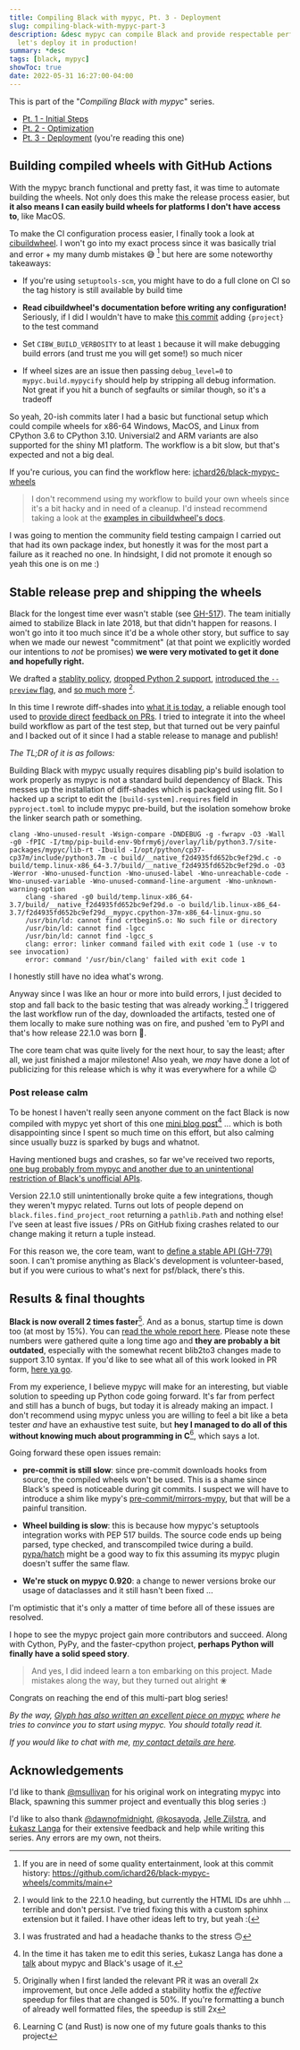 ```yaml
---
title: Compiling Black with mypyc, Pt. 3 - Deployment
slug: compiling-black-with-mypyc-part-3
description: &desc mypyc can compile Black and provide respectable performance gains,
  let's deploy it in production!
summary: *desc
tags: [black, mypyc]
showToc: true
date: 2022-05-31 16:27:00-04:00
---
```


This is part of the "*Compiling Black with mypyc*" series.

- [Pt. 1 - Initial Steps](../compiling-black-with-mypyc-part-1/)
- [Pt. 2 - Optimization](../compiling-black-with-mypyc-part-2/)
- [Pt. 3 - Deployment](.) (you're reading this one)

## Building compiled wheels with GitHub Actions

With the mypyc branch functional and pretty fast, it was time to automate building the
wheels. Not only does this make the release process easier, but **it also means I can
easily build wheels for platforms I don't have access to**, like MacOS.

To make the CI configuration process easier, I finally took a look at [cibuildwheel]. I
won't go into my exact process since it was basically trial and error + my many dumb
mistakes 😅 [^10] but here are some noteworthy takeaways:

- If you're using `setuptools-scm`, you might have to do a full clone on CI so the tag
  history is still available by build time

- **Read cibuildwheel's documentation before writing any configuration!** Seriously, if I
  did I wouldn't have to make [this commit][read-the-bloody-docs] adding `{project}` to
  the test command

- Set `CIBW_BUILD_VERBOSITY` to at least `1` because it will make debugging build errors
  (and trust me you will get some!) so much nicer

- If wheel sizes are an issue then passing `debug_level=0` to `mypyc.build.mypycify`
  should help by stripping all debug information. Not great if you hit a bunch of
  segfaults or similar though, so it's a tradeoff

So yeah, 20-ish commits later I had a basic but functional setup which could compile
wheels for x86-64 Windows, MacOS, and Linux from CPython 3.6 to CPython 3.10. Universial2
and ARM variants are also supported for the shiny M1 platform. The workflow is a bit slow,
but that's expected and not a big deal.

If you're curious, you can find the workflow here: [ichard26/black-mypyc-wheels]

> I don't recommend using my workflow to build your own wheels since it's a bit hacky and
> in need of a cleanup. I'd instead recommend taking a look at the
> [examples in cibuildwheel's docs][cibuildwheel-examples].

I was going to mention the community field testing campaign I carried out that had its own
package index, but honestly it was for the most part a failure as it reached no one. In
hindsight, I did not promote it enough so yeah this one is on me :)

## Stable release prep and shipping the wheels

Black for the longest time ever wasn't stable (see [GH-517]). The team initially aimed to
stabilize Black in late 2018, but that didn't happen for reasons. I won't go into it too
much since it'd be a whole other story, but suffice to say when we made our newest
"commitment" (at that point we explicitly worded our intentions to *not* be promises) **we
were very motivated to get it done and hopefully right.**

We drafted a [stablity policy][stability-policy],
[dropped Python 2 support][cya-python-two], [introduced the `--preview` flag][hi-preview],
and [so much more][changelog] [^11].

In this time I rewrote diff-shades into [what it is today][diff-shades], a reliable enough
tool used to [provide direct][diff-shades-comment-1]
[feedback on PRs][diff-shades-comment-2]. I tried to integrate it into the wheel build
workflow as part of the test step, but that turned out be very painful and I backed out of
it since I had a stable release to manage and publish!

*The TL;DR of it is as follows:*

Building Black with mypyc usually requires disabling pip's build isolation to work
properly as mypyc is not a standard build dependency of Black. This messes up the
installation of diff-shades which is packaged using flit. So I hacked up a script to edit
the `[build-system].requires` field in `pyproject.toml` to include mypyc pre-build, but
the isolation somehow broke the linker search path or something.

```text
clang -Wno-unused-result -Wsign-compare -DNDEBUG -g -fwrapv -O3 -Wall -g0 -fPIC -I/tmp/pip-build-env-9bfrmy6j/overlay/lib/python3.7/site-packages/mypyc/lib-rt -Ibuild -I/opt/python/cp37-cp37m/include/python3.7m -c build/__native_f2d4935fd652bc9ef29d.c -o build/temp.linux-x86_64-3.7/build/__native_f2d4935fd652bc9ef29d.o -O3 -Werror -Wno-unused-function -Wno-unused-label -Wno-unreachable-code -Wno-unused-variable -Wno-unused-command-line-argument -Wno-unknown-warning-option
    clang -shared -g0 build/temp.linux-x86_64-3.7/build/__native_f2d4935fd652bc9ef29d.o -o build/lib.linux-x86_64-3.7/f2d4935fd652bc9ef29d__mypyc.cpython-37m-x86_64-linux-gnu.so
    /usr/bin/ld: cannot find crtbeginS.o: No such file or directory
    /usr/bin/ld: cannot find -lgcc
    /usr/bin/ld: cannot find -lgcc_s
    clang: error: linker command failed with exit code 1 (use -v to see invocation)
    error: command '/usr/bin/clang' failed with exit code 1
```

I honestly still have no idea what's wrong.

Anyway since I was like an hour or more into build errors, I just decided to stop and fall
back to the basic testing that was already working.[^12] I triggered the last workflow run
of the day, downloaded the artifacts, tested one of them locally to make sure nothing was
on fire, and pushed 'em to PyPI and that's how release 22.1.0 was born 🎉.

The core team chat was quite lively for the next hour, to say the least; after all, we
just finished a major milestone! Also yeah, we *may* have done a lot of publicizing for
this release which is why it was everywhere for a while :wink:

### Post release calm

To be honest I haven't really seen anyone comment on the fact Black is now compiled with
mypyc yet short of this one [mini blog post][that-one-post-about-black-mypyc][^13] ...
which is both disappointing since I spent so much time on this effort, but also calming
since usually buzz is sparked by bugs and whatnot.

Having mentioned bugs and crashes, so far we've received two reports,
[one bug probably from mypyc and another due to an unintentional restriction of Black's unofficial APIs][not-too-many-fires-so-far].

Version 22.1.0 still unintentionally broke quite a few integrations, though they weren't
mypyc related. Turns out lots of people depend on `black.files.find_project_root`
returning a `pathlib.Path` and nothing else! I've seen at least five issues / PRs on
GitHub fixing crashes related to our change making it return a tuple instead.

For this reason we, the core team, want to [define a stable API (GH-779)][gh-779] soon. I
can't promise anything as Black's development is volunteer-based, but if you were curious
to what's next for psf/black, there's this.

## Results & final thoughts

**Black is now overall 2 times faster**[^1]. And as a bonus, startup time is down too (at
most by 15%). You can [read the whole report here][perf-report]. Please note these numbers
were gathered quite a long time ago and **they are probably a bit outdated**, especially
with the somewhat recent blib2to3 changes made to support 3.10 syntax. If you'd like to
see what all of this work looked in PR form, [here ya go][gh-2431].

From my experience, I believe mypyc will make for an interesting, but viable solution to
speeding up Python code going forward. It's far from perfect and still has a bunch of
bugs, but today it is already making an impact. I don't recommend using mypyc unless you
are willing to feel a bit like a beta tester *and* have an exhaustive test suite, but
**hey I managed to do all of this without knowing much about programming in C**[^14],
which says a lot.

Going forward these open issues remain:

- **pre-commit is still slow**: since pre-commit downloads hooks from source, the compiled
  wheels won't be used. This is a shame since Black's speed is noticeable during git
  commits. I suspect we will have to introduce a shim like mypy's
  [pre-commit/mirrors-mypy], but that will be a painful transition.

- **Wheel building is slow**: this is because how mypyc's setuptools integration works
  with PEP 517 builds. The source code ends up being parsed, type checked, and
  transcompiled twice during a build. [pypa/hatch] might be a good way to fix this
  assuming its mypyc plugin doesn't suffer the same flaw.

- **We're stuck on mypyc 0.920**: a change to newer versions broke our usage of
  dataclasses and it still hasn't been fixed ...

I'm optimistic that it's only a matter of time before all of these issues are resolved.

I hope to see the mypyc project gain more contributors and succeed. Along with Cython,
PyPy, and the faster-cpython project, **perhaps Python will finally have a solid speed
story**.

> And yes, I did indeed learn a ton embarking on this project. Made mistakes along the
> way, but they turned out alright ❀

Congrats on reaching the end of this multi-part blog series!

*By the way, [Glyph has also written an excellent piece on mypyc][glyph] where he tries to
convince you to start using mypyc. You should totally read it.*

*If you would like to chat with me, [my contact details are here][contact].*

## Acknowledgements

I'd like to thank [@msullivan] for his original work on integrating mypyc into Black,
spawning this summer project and eventually this blog series :)

I'd like to also thank [@dawnofmidnight], [@kosayoda], [Jelle Zijlstra][@jellezijlstra],
and [Łukasz Langa][@ambv] for their extensive feedback and help while writing this series.
Any errors are my own, not theirs.

[^10]: If you are in need of some quality entertainment, look at this commit history:
    <https://github.com/ichard26/black-mypyc-wheels/commits/main>

[^11]: I would link to the 22.1.0 heading, but currently the HTML IDs are uhhh ... terrible
    and don't persist. I've tried fixing this with a custom sphinx extension but it
    failed. I have other ideas left to try, but yeah :(

[^12]: I was frustrated and had a headache thanks to the stress 🙃

[^13]: In the time it has taken me to edit this series, Łukasz Langa has done a [talk] about
    mypyc and Black's usage of it.

[^1]: Originally when I first landed the relevant PR it was an overall 2x improvement, but
    once Jelle added a stability hotfix the *effective* speedup for files that are changed
    is 50%. If you're formatting a bunch of already well formatted files, the speedup is
    still 2x

[^14]: Learning C (and Rust) is now one of my future goals thanks to this project

[@ambv]: https://github.com/ambv
[@dawnofmidnight]: https://github.com/dawnofmidnight
[@jellezijlstra]: https://github.com/JelleZijlstra
[@kosayoda]: https://github.com/kosayoda
[@msullivan]: https://github.com/msullivan
[changelog]: https://black.readthedocs.io/en/stable/change_log.html
[cibuildwheel]: https://cibuildwheel.readthedocs.io/en/stable/
[cibuildwheel-examples]: https://cibuildwheel.readthedocs.io/en/stable/working-examples/
[contact]: https://ichard26.github.io/about/#want-to-talk-to-me
[cya-python-two]: https://github.com/psf/black/pull/2740
[diff-shades]: https://github.com/ichard26/diff-shades
[diff-shades-comment-1]: https://github.com/psf/black/pull/2814#issuecomment-1023219426
[diff-shades-comment-2]: https://github.com/psf/black/pull/2726#issuecomment-1019067134
[gh-2431]: https://github.com/psf/black/pull/2431
[gh-517]: https://github.com/psf/black/issues/517
[gh-779]: https://github.com/psf/black/issues/779
[glyph]: https://glyph.twistedmatrix.com/2022/04/you-should-compile-your-python-and-heres-why.html
[hi-preview]: https://github.com/psf/black/issues/2751
[ichard26/black-mypyc-wheels]: https://github.com/ichard26/black-mypyc-wheels
[not-too-many-fires-so-far]: https://github.com/psf/black/issues/2846
[perf-report]: https://gist.github.com/ichard26/b996ccf410422b44fcd80fb158e05b0d
[pre-commit/mirrors-mypy]: https://github.com/pre-commit/mirrors-mypy
[pypa/hatch]: https://github.com/pypa/hatch
[read-the-bloody-docs]: https://github.com/ichard26/black-mypyc-wheels/commit/643de450e252e74040ba14fd066ea8bc23c0b0d7
[stability-policy]: https://black.readthedocs.io/en/latest/the_black_code_style/index.html#stability-policy
[talk]: https://pretalx.com/pycon-lt-2022/talk/BG7LZF/
[that-one-post-about-black-mypyc]: https://simonwillison.net/2022/Jan/30/mypyc/
